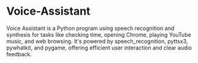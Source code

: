 # Voice-Assistant
Voice Assistant is a Python program using speech recognition and synthesis for tasks like checking time, opening Chrome, playing YouTube music, and web browsing. It's powered by speech_recognition, pyttsx3, pywhatkit, and pygame, offering efficient user interaction and clear audio feedback.
